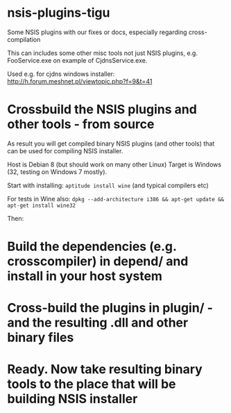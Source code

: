 # nsis-plugins-tigu

Some NSIS plugins with our fixes or docs, especially regarding cross-compilation

This can includes some other misc tools not just NSIS plugins, e.g. FooService.exe
on example of CjdnsService.exe.

Used e.g. for cjdns windows installer:  http://h.forum.meshnet.pl/viewtopic.php?f=9&t=41

Crossbuild the NSIS plugins and other tools - from source
=========================================================

As result you will get compiled binary NSIS plugins (and other tools) that can be used
for compiling NSIS installer.

Host is Debian 8 (but should work on many other Linux)
Target is Windows (32, testing on Windows 7 mostly).

Start with installing:
`aptitude install wine`
(and typical compilers etc)

For tests in Wine also:
`dpkg --add-architecture i386 && apt-get update && apt-get install wine32`

Then:

# Build the dependencies (e.g. crosscompiler) in depend/ and install in your host system

# Cross-build the plugins in plugin/ - and the resulting .dll and other binary files 

# Ready. Now take resulting binary tools to the place that will be building NSIS installer

